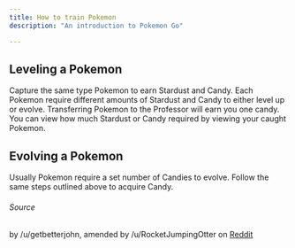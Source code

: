 ```yaml
---
title: How to train Pokemon
description: "An introduction to Pokemon Go"

---
```


## Leveling a Pokemon
Capture the same type Pokemon to earn Stardust and Candy. Each Pokemon require different amounts of Stardust and Candy to either level up or evolve. Transferring Pokemon to the Professor will earn you one candy. You can view how much Stardust or Candy required by viewing your caught Pokemon.

## Evolving a Pokemon
Usually Pokemon require a set number of Candies to evolve. Follow the same steps outlined above to acquire Candy.

###### Source
by /u/getbetterjohn, amended by /u/RocketJumpingOtter on [Reddit](https://www.reddit.com/r/pokemongo/comments/4rvuj2/how_do_i_megathread_part_4/)
